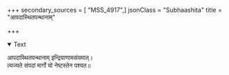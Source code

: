 +++
secondary_sources = [ "MSS_4917",]
jsonClass = "Subhaashita"
title = "आपदास्थितपन्थानाम्"

+++

<details open><summary>Text</summary>

आपदास्थितपन्थानाम् इन्द्रियाणामसंयमात्।  
त्यज्यते संपदां मार्गो यो नेष्टस्तेन पश्यत॥
</details>
